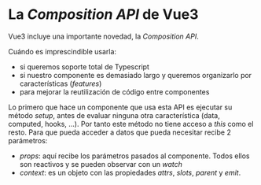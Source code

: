 # La _Composition API_ de Vue3
Vue3 incluye una importante novedad, la _Composition API_. 

Cuándo es imprescindible usarla:
- si queremos soporte total de Typescript
- si nuestro componente es demasiado largo y queremos organizarlo por características (_features_)
- para mejorar la reutilización de código entre componentes

Lo primero que hace un componente que usa esta API es ejecutar su método _setup_, antes de evaluar ninguna otra característica (data, computed, hooks, ...). Por tanto este método no tiene acceso a _this_ como el resto. Para que pueda acceder a datos que pueda necesitar recibe 2 parámetros:
- _props_: aquí recibe los parámetros pasados al componente. Todos ellos son reactivos y se pueden observar con un _watch_
- _context_: es un objeto con las propiedades _attrs_, _slots_, _parent_ y _emit_.
